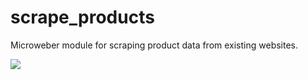 # scrape_products

Microweber module for scraping product data from existing websites.

<img src="https://s10.postimg.org/5ofpmkngp/Screenshot_from_2016_08_08_22_52_01.png">
